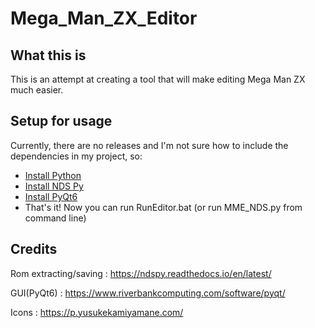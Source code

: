 # Mega_Man_ZX_Editor
## What this is
 This is an attempt at creating a tool that will make editing Mega Man ZX much easier.
## Setup for usage
Currently, there are no releases and I'm not sure how to include the dependencies in my project, so:
- [Install Python](https://www.python.org/downloads/)
- [Install NDS Py](https://pypi.org/project/ndspy/)
- [Install PyQt6](https://pypi.org/project/PyQt6/)
- That's it! Now you can run RunEditor.bat (or run MME_NDS.py from command line)
## Credits
Rom extracting/saving : https://ndspy.readthedocs.io/en/latest/

GUI(PyQt6) : https://www.riverbankcomputing.com/software/pyqt/

Icons : https://p.yusukekamiyamane.com/

